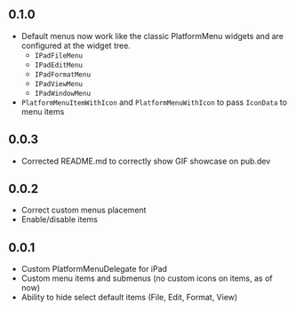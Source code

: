 ## 0.1.0

* Default menus now work like the classic PlatformMenu widgets and are configured at the widget tree.
  * `IPadFileMenu`
  * `IPadEditMenu`
  * `IPadFormatMenu`
  * `IPadViewMenu`
  * `IPadWindowMenu`
* `PlatformMenuItemWithIcon` and `PlatformMenuWithIcon` to pass `IconData` to menu items

## 0.0.3

* Corrected README.md to correctly show GIF showcase on pub.dev


## 0.0.2

* Correct custom menus placement
* Enable/disable items


## 0.0.1

* Custom PlatformMenuDelegate for iPad
* Custom menu items and submenus (no custom icons on items, as of now)
* Ability to hide select default items (File, Edit, Format, View)